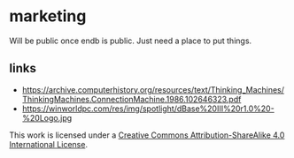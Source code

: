 # marketing

Will be public once endb is public. Just need a place to put things.

## links

* https://archive.computerhistory.org/resources/text/Thinking_Machines/ThinkingMachines.ConnectionMachine.1986.102646323.pdf
* https://winworldpc.com/res/img/spotlight/dBase%20III%20r1.0%20-%20Logo.jpg

This work is licensed under a
[Creative Commons Attribution-ShareAlike 4.0 International License](http://creativecommons.org/licenses/by-sa/4.0/).

